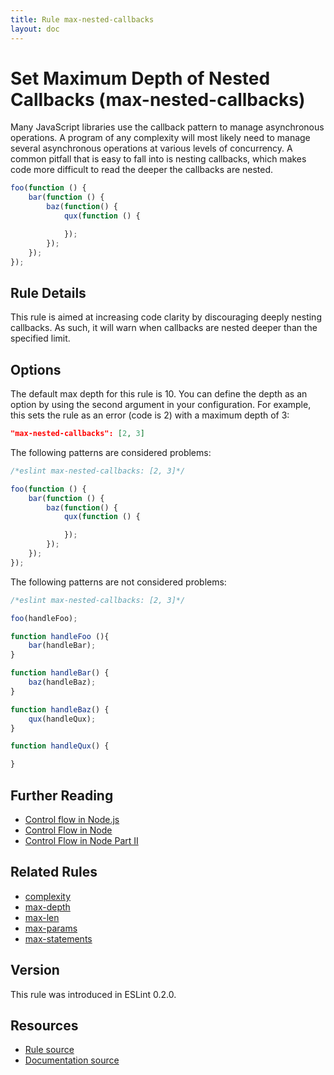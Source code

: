 ```yaml
---
title: Rule max-nested-callbacks
layout: doc
---
```

<!-- Note: No pull requests accepted for this file. See README.md in the root directory for details. -->
# Set Maximum Depth of Nested Callbacks (max-nested-callbacks)

Many JavaScript libraries use the callback pattern to manage asynchronous operations. A program of any complexity will most likely need to manage several asynchronous operations at various levels of concurrency. A common pitfall that is easy to fall into is nesting callbacks, which makes code more difficult to read the deeper the callbacks are nested.

```js
foo(function () {
    bar(function () {
        baz(function() {
            qux(function () {

            });
        });
    });
});
```

## Rule Details

This rule is aimed at increasing code clarity by discouraging deeply nesting callbacks. As such, it will warn when callbacks are nested deeper than the specified limit.

## Options

The default max depth for this rule is 10. You can define the depth as an option by using the second argument in your configuration. For example, this sets the rule as an error (code is 2) with a maximum depth of 3:

```json
"max-nested-callbacks": [2, 3]
```

The following patterns are considered problems:

```js
/*eslint max-nested-callbacks: [2, 3]*/

foo(function () {
    bar(function () {
        baz(function() {
            qux(function () {

            });
        });
    });
});
```

The following patterns are not considered problems:

```js
/*eslint max-nested-callbacks: [2, 3]*/

foo(handleFoo);

function handleFoo (){
    bar(handleBar);
}

function handleBar() {
    baz(handleBaz);
}

function handleBaz() {
    qux(handleQux);
}

function handleQux() {

}
```

## Further Reading

* [Control flow in Node.js](http://book.mixu.net/node/ch7.html)
* [Control Flow in Node](http://howtonode.org/control-flow)
* [Control Flow in Node Part II](http://howtonode.org/control-flow-part-ii)

## Related Rules

* [complexity](complexity)
* [max-depth](max-depth)
* [max-len](max-len)
* [max-params](max-params)
* [max-statements](max-statements)

## Version

This rule was introduced in ESLint 0.2.0.

## Resources

* [Rule source](https://github.com/eslint/eslint/tree/master/lib/rules/max-nested-callbacks.js)
* [Documentation source](https://github.com/eslint/eslint/tree/master/docs/rules/max-nested-callbacks.md)
